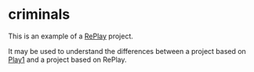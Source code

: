 # criminals

This is an example of a [RePlay](https://github.com/replay-framework/replay) project.

It may be used to understand the differences between a project based on [Play1](https://github.com/playframework/play1) and a project based on RePlay.
